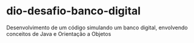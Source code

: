 # dio-desafio-banco-digital
Desenvolvimento de um código simulando um banco digital, envolvendo conceitos de Java e Orientação a Objetos

